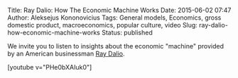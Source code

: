 Title: Ray Dalio: How The Economic Machine Works
Date: 2015-06-02 07:47
Author: Aleksejus Kononovicius
Tags: General models, Economics, gross domestic product, macroeconomics, popular culture, video
Slug: ray-dalio-how-economic-machine-works
Status: published

We invite you to
listen to insights about the economic "machine" provided by an American
businessman [Ray Dalio](http://en.wikipedia.org/wiki/Ray_Dalio).

[youtube v="PHe0bXAIuk0"]
